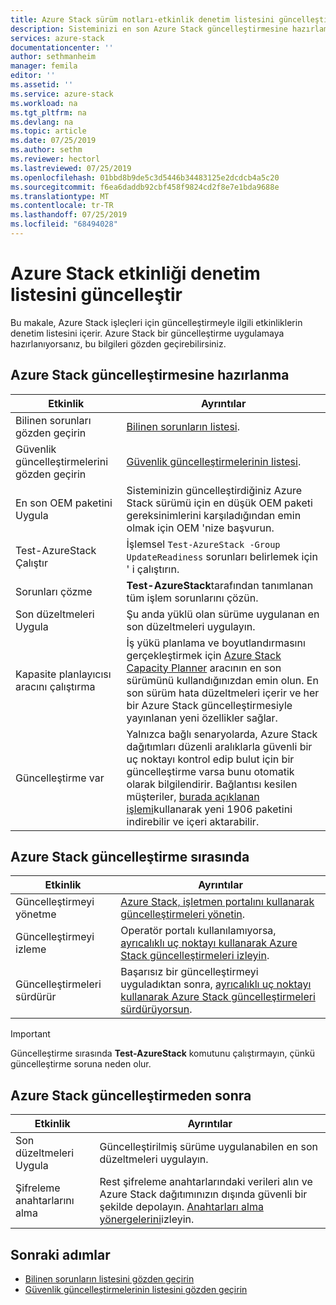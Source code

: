 ```yaml
---
title: Azure Stack sürüm notları-etkinlik denetim listesini güncelleştir | Microsoft Docs
description: Sisteminizi en son Azure Stack güncelleştirmesine hazırlamak için hızlı denetim listesi.
services: azure-stack
documentationcenter: ''
author: sethmanheim
manager: femila
editor: ''
ms.assetid: ''
ms.service: azure-stack
ms.workload: na
ms.tgt_pltfrm: na
ms.devlang: na
ms.topic: article
ms.date: 07/25/2019
ms.author: sethm
ms.reviewer: hectorl
ms.lastreviewed: 07/25/2019
ms.openlocfilehash: 01bbd8b9de5c3d5446b34483125e2dcdcb4a5c20
ms.sourcegitcommit: f6ea6daddb92cbf458f9824cd2f8e7e1bda9688e
ms.translationtype: MT
ms.contentlocale: tr-TR
ms.lasthandoff: 07/25/2019
ms.locfileid: "68494028"
---
```

# <a name="azure-stack-update-activity-checklist"></a>Azure Stack etkinliği denetim listesini güncelleştir

Bu makale, Azure Stack işleçleri için güncelleştirmeyle ilgili etkinliklerin denetim listesini içerir. Azure Stack bir güncelleştirme uygulamaya hazırlanıyorsanız, bu bilgileri gözden geçirebilirsiniz.

## <a name="prepare-for-azure-stack-update"></a>Azure Stack güncelleştirmesine hazırlanma

| Etkinlik                     | Ayrıntılar                                                   |
|------------------------------|-----------------------------------------------------------|
| Bilinen sorunları gözden geçirin     | [Bilinen sorunların listesi](azure-stack-release-notes-known-issues-1906.md).                |
| Güvenlik güncelleştirmelerini gözden geçirin | [Güvenlik güncelleştirmelerinin listesi](azure-stack-release-notes-security-updates-1906.md).      |
| En son OEM paketini Uygula | Sisteminizin güncelleştirdiğiniz Azure Stack sürümü için en düşük OEM paketi gereksinimlerini karşıladığından emin olmak için OEM 'nize başvurun. |
| Test-AzureStack Çalıştır     | İşlemsel `Test-AzureStack -Group UpdateReadiness` sorunları belirlemek için ' i çalıştırın.      |
| Sorunları çözme          | **Test-AzureStack**tarafından tanımlanan tüm işlem sorunlarını çözün.                |
| Son düzeltmeleri Uygula   | Şu anda yüklü olan sürüme uygulanan en son düzeltmeleri uygulayın.         |
| Kapasite planlayıcısı aracını çalıştırma   | İş yükü planlama ve boyutlandırmasını gerçekleştirmek için [Azure Stack Capacity Planner](https://aka.ms/azstackcapacityplanner) aracının en son sürümünü kullandığınızdan emin olun. En son sürüm hata düzeltmeleri içerir ve her bir Azure Stack güncelleştirmesiyle yayınlanan yeni özellikler sağlar. |
| Güncelleştirme var        | Yalnızca bağlı senaryolarda, Azure Stack dağıtımları düzenli aralıklarla güvenli bir uç noktayı kontrol edip bulut için bir güncelleştirme varsa bunu otomatik olarak bilgilendirir. Bağlantısı kesilen müşteriler, [burada açıklanan işlemi](azure-stack-apply-updates.md)kullanarak yeni 1906 paketini indirebilir ve içeri aktarabilir. |


## <a name="during-azure-stack-update"></a>Azure Stack güncelleştirme sırasında

| Etkinlik              | Ayrıntılar                                                                          |
|-----------------------|----------------------------------------------------------------------------------|
| Güncelleştirmeyi yönetme         | [Azure Stack, işletmen portalını kullanarak güncelleştirmeleri yönetin](azure-stack-updates.md). |
| Güncelleştirmeyi izleme        | Operatör portalı kullanılamıyorsa, [ayrıcalıklı uç noktayı kullanarak Azure Stack güncelleştirmeleri izleyin](azure-stack-monitor-update.md). |
| Güncelleştirmeleri sürdürür            | Başarısız bir güncelleştirmeyi uyguladıktan sonra, [ayrıcalıklı uç noktayı kullanarak Azure Stack güncelleştirmeleri sürdürüyorsun](azure-stack-monitor-update.md). |

> [!IMPORTANT]  
> Güncelleştirme sırasında **Test-AzureStack** komutunu çalıştırmayın, çünkü güncelleştirme soruna neden olur.

## <a name="after-azure-stack-update"></a>Azure Stack güncelleştirmeden sonra

| Etkinlik              | Ayrıntılar                                                                          |
|-----------------------|----------------------------------------------------------------------------------|
| Son düzeltmeleri Uygula | Güncelleştirilmiş sürüme uygulanabilen en son düzeltmeleri uygulayın.                          |
| Şifreleme anahtarlarını alma | Rest şifreleme anahtarlarındaki verileri alın ve Azure Stack dağıtımınızın dışında güvenli bir şekilde depolayın. [Anahtarları alma yönergelerini](azure-stack-security-bitlocker.md)izleyin. |

## <a name="next-steps"></a>Sonraki adımlar

- [Bilinen sorunların listesini gözden geçirin](azure-stack-release-notes-known-issues-1907.md)
- [Güvenlik güncelleştirmelerinin listesini gözden geçirin](azure-stack-release-notes-security-updates-1907.md)
